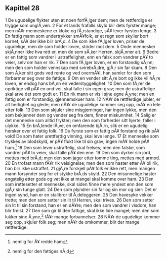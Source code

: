 ## Kapittel 28

1 De ugudelige flykter uten at noen forfÃ¸lger dem; men de rettferdige er trygge som unglÃ¸ven. 
2 For et lands frafalls skyld blir dets fyrster mange; men nÃ¥r menneskene er kloke og fÃ¸rstandige, sÃ¥ lever fyrsten lenge. 
3 En fattig mann som undertrykker smÃ¥folk, er et regn som skyller bort kornet, sÃ¥ der ikke blir brÃ¸d. 
4 De som ikke fÃ¸lger loven, priser de ugudelige, men de som holder loven, strider mot dem. 
5 Onde mennesker skjÃ¸nner ikke hva rett er, men de som sÃ¸ker Herren, skjÃ¸nner alt. 
6 Bedre er en fattig som vandrer i ustraffelighet, enn en falsk som vandrer pÃ¥ to veier, selv om han er rik. 
7 Den som fÃ¸lger loven, er en forstandig sÃ¸nn; men den som holder vennskap med svirebrÃ¸dre, gjÃ¸r sin far skam. 
8 Den som Ã¸ker sitt gods ved rente og ved overmÃ¥l, han samler for den som forbarmer seg over de fattige. 
9 Om en vender sitt Ã¸re bort og ikke vil hÃ¸re loven, er endog hans bÃ¸nn en vederstyggelighet. 
10 Den som fÃ¸rer de opriktige vill pÃ¥ en ond vei, skal falle i sin egen grav; men de ustraffelige skal arve det som godt er. 
11 En rik mann er vis i sine egne Ã¸yne; men en fattig som er forstandig, gjennemskuer ham. 
12 NÃ¥r de rettferdige jubler, er alt herlighet og glede; men nÃ¥r de ugudelige kommer seg opp, mÃ¥ en lete etter folk. 
13 Den som skjuler sine misgjerninger, har ingen lykke, men den som bekjenner dem og vender seg fra dem, finner miskunnhet. 
14 Salig er det menneske som alltid frykter; men den som forherder sitt hjerte, faller i ulykke. 
15 En brÃ¸lende lÃ¸ve, en omfarende bjÃ¸rn, slik er en ugudelig hersker over et fattig folk. 
16 Du fyrste som er fattig pÃ¥ forstand og rik pÃ¥ vold! De som hater urettferdig vinning, skal leve lenge. 
17 Et menneske som trykkes av blodskyld, er pÃ¥ flukt like til sin grav; ingen mÃ¥ holde pÃ¥ ham.[^1] 
18 Den som lever ustraffelig, skal frelses; men den falske, som vandrer pÃ¥ to veier, skal falle pÃ¥ den ene. 
19 Den som dyrker sin jord, mettes med brÃ¸d; men den som jager etter tomme ting, mettes med armod. 
20 En trofast mann fÃ¥r rik velsignelse; men den som haster etter Ã¥ bli rik, han blir ikke ustraffet. 
21 gjÃ¸re forskjell pÃ¥ folk er ikke rett, men mangen mann forsynder seg for et stykke brÃ¸ds skyld. 
22 Den misunnelige haster engstelig etter gods og vet ikke at mangel skal komme over ham. 
23 Den som irettesetter et menneske, skal siden finne mere yndest enn den som gjÃ¸r sin tunge glatt. 
24 Den som plyndrer sin far og sin mor og sier: Det er ingen synd, han er en stallbror til Ã¸deleggeren. 
25 Den havesyke vekker trette; men den som setter sin lit til Herren, skal trives. 
26 Den som setter sin lit til sin forstand, han er en dÃ¥re; men den som vandrer i visdom, han blir frelst. 
27 Den som gir til den fattige, skal ikke lide mangel; men den som lukker sine Ã¸yne,[^2] fÃ¥r mange forbannelser. 
28 NÃ¥r de ugudelige kommer seg opp, skjuler folk seg; men nÃ¥r de omkommer, blir der mange rettferdige.

[^1]: nemlig for Ã¥ redde ham
[^2]: nemlig for den fattiges nÃ¸d
